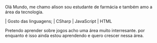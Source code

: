 Olá Mundo, me chamo alison sou estudante de farmácia e também amo a área da tecnologia.


| Gosto das linguagens; 
| CSharp
| JavaScript
| HTML

Pretendo aprender sobre jogos acho uma área muito interresante.
por enquanto é isso ainda estou aprendendo e quero crescer nessa área.
